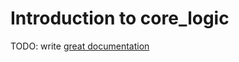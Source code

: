 # Introduction to core_logic

TODO: write [great documentation](http://jacobian.org/writing/great-documentation/what-to-write/)
